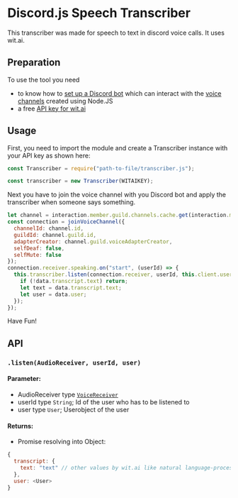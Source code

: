 # Discord.js Speech Transcriber

This transcriber was made for speech to text in discord voice calls. It uses wit.ai.

## Preparation

To use the tool you need

- to know how to [set up a Discord bot](https://discordjs.guide/) which can interact with the [voice channels](https://discordjs.guide/voice/) created using Node.JS
- a free [API key for wit.ai](https://wit.ai)

## Usage

First, you need to import the module and create a Transcriber instance with your API key as shown here:

``` JavaScript
const Transcriber = require("path-to-file/transcriber.js");

const transcriber = new Transcriber(WITAIKEY);
```

Next you have to join the voice channel with you Discord bot and apply the transcriber when someone says something.

``` JavaScript
let channel = interaction.member.guild.channels.cache.get(interaction.member.voice.channel.id);
const connection = joinVoiceChannel({
  channelId: channel.id,
  guildId: channel.guild.id,
  adapterCreator: channel.guild.voiceAdapterCreator,
  selfDeaf: false,
  selfMute: false
});
connection.receiver.speaking.on("start", (userId) => {
  this.transcriber.listen(connection.receiver, userId, this.client.users.cache.get(userId)).then((data) => {
    if (!data.transcript.text) return;
    let text = data.transcript.text;
    let user = data.user;
  });
});
```

Have Fun!

## API

### `.listen(AudioReceiver, userId, user)`

#### Parameter:

- AudioReceiver type [`VoiceReceiver`](https://discord.js.org/#/docs/voice/stable/class/VoiceReceiver)
- userId type `String`; Id of the user who has to be listened to
- user type `User`; Userobject of the user

#### Returns:

- Promise resolving into Object:

``` JavaScript
{
  transcript: {
    text: "text" // other values by wit.ai like natural language-processing values are stored here too
  },
  user: <User>
}
```
